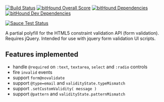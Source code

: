 [![Build Status](https://travis-ci.org/bboyle/html5-constraint-validation-API.svg?branch=master)](https://travis-ci.org/bboyle/html5-constraint-validation-API)
[![bitHound Overall Score](https://www.bithound.io/github/bboyle/html5-constraint-validation-API/badges/score.svg)](https://www.bithound.io/github/bboyle/html5-constraint-validation-API)
[![bitHound Dependencies](https://www.bithound.io/github/bboyle/html5-constraint-validation-API/badges/dependencies.svg)](https://www.bithound.io/github/bboyle/html5-constraint-validation-API/master/dependencies/npm)
[![bitHound Dev Dependencies](https://www.bithound.io/github/bboyle/html5-constraint-validation-API/badges/devDependencies.svg)](https://www.bithound.io/github/bboyle/html5-constraint-validation-API/master/dependencies/npm)

[![Sauce Test Status](https://saucelabs.com/browser-matrix/benboyle-h5cvapi.svg)](https://saucelabs.com/u/benboyle-h5cvapi)

A partial polyfill for the HTML5 constraint validation API (form validation). Requires jQuery. Intended for use with jquery form validation UI scripts.

## Features implemented

* handle `@required` on `:text`, `textarea`, `select` and `:radio` controls
* fire `invalid` events
* support `form@novalidate`
* support `@type=email` and `validityState.typeMismatch`
* support `.setCustomValidity( message )`
* support `@pattern` and `validityState.patternMismatch`
